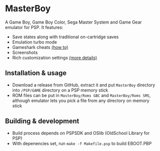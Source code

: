 # MasterBoy
A Game Boy, Game Boy Color, Sega Master System and Game Gear emulator for PSP. It features:
- Save states along with traditional on-cartridge saves
- Emulation turbo mode
- Gameshark cheats [(how to)](https://github.com/splitowo/MasterBoy/wiki/Cheats)
- Screenshots
- Rich customization settings [(more details)](https://github.com/splitowo/MasterBoy/wiki/Feature-documentation-(from-psp-Doc.txt))

## Installation & usage
- Download a release from GitHub, extract it and put `MasterBoy` directory into `/PSP/GAME` directory on a PSP memory stick
- ROM files can be put in `MasterBoy/Roms GBC` and `MasterBoy/Roms SMS`, although emulator lets you pick a file from any directory on memory stick

## Building & development
- Build process depends on PSPSDK and OSlib (OldSchool Library for PSP)
- With depenencies set, run `make -f Makefile.psp` to build EBOOT.PBP
